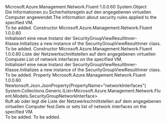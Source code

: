 <Type Name="SecurityGroupViewResultInner" FullName="Microsoft.Azure.Management.Network.Fluent.Models.SecurityGroupViewResultInner">
  <TypeSignature Language="C#" Value="public class SecurityGroupViewResultInner" />
  <TypeSignature Language="ILAsm" Value=".class public auto ansi beforefieldinit SecurityGroupViewResultInner extends System.Object" />
  <TypeSignature Language="DocId" Value="T:Microsoft.Azure.Management.Network.Fluent.Models.SecurityGroupViewResultInner" />
  <TypeSignature Language="VB.NET" Value="Public Class SecurityGroupViewResultInner" />
  <TypeSignature Language="F#" Value="type SecurityGroupViewResultInner = class" />
  <AssemblyInfo>
    <AssemblyName>Microsoft.Azure.Management.Network.Fluent</AssemblyName>
    <AssemblyVersion>1.0.0.60</AssemblyVersion>
  </AssemblyInfo>
  <Base>
    <BaseTypeName>System.Object</BaseTypeName>
  </Base>
  <Interfaces />
  <Docs>
    <summary>
            <span data-ttu-id="6a674-101">Die Informationen zu Sicherheitsregeln auf den angegebenen virtuellen Computer angewendet.</span><span class="sxs-lookup"><span data-stu-id="6a674-101">The information about security rules applied to the specified VM.</span></span>
            </summary>
    <remarks>To be added.</remarks>
  </Docs>
  <Members>
    <Member MemberName=".ctor">
      <MemberSignature Language="C#" Value="public SecurityGroupViewResultInner ();" />
      <MemberSignature Language="ILAsm" Value=".method public hidebysig specialname rtspecialname instance void .ctor() cil managed" />
      <MemberSignature Language="DocId" Value="M:Microsoft.Azure.Management.Network.Fluent.Models.SecurityGroupViewResultInner.#ctor" />
      <MemberSignature Language="VB.NET" Value="Public Sub New ()" />
      <MemberType>Constructor</MemberType>
      <AssemblyInfo>
        <AssemblyName>Microsoft.Azure.Management.Network.Fluent</AssemblyName>
        <AssemblyVersion>1.0.0.60</AssemblyVersion>
      </AssemblyInfo>
      <Parameters />
      <Docs>
        <summary>
            <span data-ttu-id="6a674-102">Initialisiert eine neue Instanz der SecurityGroupViewResultInner-Klasse.</span><span class="sxs-lookup"><span data-stu-id="6a674-102">Initializes a new instance of the SecurityGroupViewResultInner class.</span></span>
            </summary>
        <remarks>To be added.</remarks>
      </Docs>
    </Member>
    <Member MemberName=".ctor">
      <MemberSignature Language="C#" Value="public SecurityGroupViewResultInner (System.Collections.Generic.IList&lt;Microsoft.Azure.Management.Network.Fluent.Models.SecurityGroupNetworkInterface&gt; networkInterfaces = null);" />
      <MemberSignature Language="ILAsm" Value=".method public hidebysig specialname rtspecialname instance void .ctor(class System.Collections.Generic.IList`1&lt;class Microsoft.Azure.Management.Network.Fluent.Models.SecurityGroupNetworkInterface&gt; networkInterfaces) cil managed" />
      <MemberSignature Language="DocId" Value="M:Microsoft.Azure.Management.Network.Fluent.Models.SecurityGroupViewResultInner.#ctor(System.Collections.Generic.IList{Microsoft.Azure.Management.Network.Fluent.Models.SecurityGroupNetworkInterface})" />
      <MemberSignature Language="VB.NET" Value="Public Sub New (Optional networkInterfaces As IList(Of SecurityGroupNetworkInterface) = null)" />
      <MemberSignature Language="F#" Value="new Microsoft.Azure.Management.Network.Fluent.Models.SecurityGroupViewResultInner : System.Collections.Generic.IList&lt;Microsoft.Azure.Management.Network.Fluent.Models.SecurityGroupNetworkInterface&gt; -&gt; Microsoft.Azure.Management.Network.Fluent.Models.SecurityGroupViewResultInner" Usage="new Microsoft.Azure.Management.Network.Fluent.Models.SecurityGroupViewResultInner networkInterfaces" />
      <MemberType>Constructor</MemberType>
      <AssemblyInfo>
        <AssemblyName>Microsoft.Azure.Management.Network.Fluent</AssemblyName>
        <AssemblyVersion>1.0.0.60</AssemblyVersion>
      </AssemblyInfo>
      <Parameters>
        <Parameter Name="networkInterfaces" Type="System.Collections.Generic.IList&lt;Microsoft.Azure.Management.Network.Fluent.Models.SecurityGroupNetworkInterface&gt;" />
      </Parameters>
      <Docs>
        <param name="networkInterfaces"><span data-ttu-id="6a674-103">Liste der Netzwerkschnittstellen auf dem angegebenen virtuellen Computer.</span><span class="sxs-lookup"><span data-stu-id="6a674-103">List of network interfaces on the specified VM.</span></span></param>
        <summary>
            <span data-ttu-id="6a674-104">Initialisiert eine neue Instanz der SecurityGroupViewResultInner-Klasse.</span><span class="sxs-lookup"><span data-stu-id="6a674-104">Initializes a new instance of the SecurityGroupViewResultInner class.</span></span>
            </summary>
        <remarks>To be added.</remarks>
      </Docs>
    </Member>
    <Member MemberName="NetworkInterfaces">
      <MemberSignature Language="C#" Value="public System.Collections.Generic.IList&lt;Microsoft.Azure.Management.Network.Fluent.Models.SecurityGroupNetworkInterface&gt; NetworkInterfaces { get; set; }" />
      <MemberSignature Language="ILAsm" Value=".property instance class System.Collections.Generic.IList`1&lt;class Microsoft.Azure.Management.Network.Fluent.Models.SecurityGroupNetworkInterface&gt; NetworkInterfaces" />
      <MemberSignature Language="DocId" Value="P:Microsoft.Azure.Management.Network.Fluent.Models.SecurityGroupViewResultInner.NetworkInterfaces" />
      <MemberSignature Language="VB.NET" Value="Public Property NetworkInterfaces As IList(Of SecurityGroupNetworkInterface)" />
      <MemberSignature Language="F#" Value="member this.NetworkInterfaces : System.Collections.Generic.IList&lt;Microsoft.Azure.Management.Network.Fluent.Models.SecurityGroupNetworkInterface&gt; with get, set" Usage="Microsoft.Azure.Management.Network.Fluent.Models.SecurityGroupViewResultInner.NetworkInterfaces" />
      <MemberType>Property</MemberType>
      <AssemblyInfo>
        <AssemblyName>Microsoft.Azure.Management.Network.Fluent</AssemblyName>
        <AssemblyVersion>1.0.0.60</AssemblyVersion>
      </AssemblyInfo>
      <Attributes>
        <Attribute>
          <AttributeName>Newtonsoft.Json.JsonProperty(PropertyName="networkInterfaces")</AttributeName>
        </Attribute>
      </Attributes>
      <ReturnValue>
        <ReturnType>System.Collections.Generic.IList&lt;Microsoft.Azure.Management.Network.Fluent.Models.SecurityGroupNetworkInterface&gt;</ReturnType>
      </ReturnValue>
      <Docs>
        <summary>
            <span data-ttu-id="6a674-105">Ruft ab oder legt die Liste der Netzwerkschnittstellen auf dem angegebenen virtuellen Computer fest.</span><span class="sxs-lookup"><span data-stu-id="6a674-105">Gets or sets list of network interfaces on the specified VM.</span></span>
            </summary>
        <value>To be added.</value>
        <remarks>To be added.</remarks>
      </Docs>
    </Member>
  </Members>
</Type>